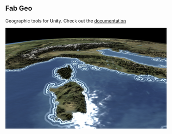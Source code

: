 ## Fab Geo
Geographic tools for Unity. Check out the [documentation](https://fabschneider.github.io/fab.geo/)

![Intro Image](Documentation/images/world-0.1.0.jpg)